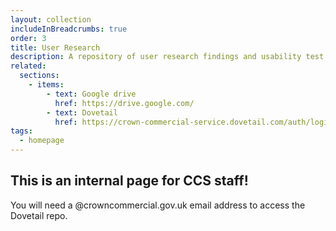```yaml
---
layout: collection
includeInBreadcrumbs: true
order: 3
title: User Research
description: A repository of user research findings and usability test videos.
related:
  sections:
    - items:
        - text: Google drive
          href: https://drive.google.com/
        - text: Dovetail
          href: https://crown-commercial-service.dovetail.com/auth/login
tags:
  - homepage
---
```


## This is an internal page for CCS staff!

You will need a @crowncommercial.gov.uk email address to access the Dovetail repo.
